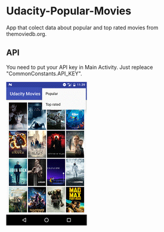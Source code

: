 # Udacity-Popular-Movies
App that colect data about popular and top rated movies from themoviedb.org.

## API

You need to put your API key in Main Activity. Just repleace "CommonConstants.API_KEY".

![alt tag](https://raw.githubusercontent.com/mkaflowski/Udacity-Popular-Movies/master/device-2017-03-03-123934.gif)
